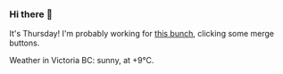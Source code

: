 ### Hi there :wave:

It's Thursday! I'm probably working for [this bunch](https://github.com/kohofinancial), clicking some merge buttons.

Weather in Victoria BC: sunny, at +9°C.

